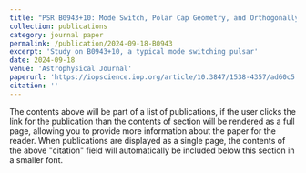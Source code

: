 ```yaml
---
title: "PSR B0943+10: Mode Switch, Polar Cap Geometry, and Orthogonally Polarized Radiation"
collection: publications
category: journal paper
permalink: /publication/2024-09-18-B0943
excerpt: 'Study on B0943+10, a typical mode switching pulsar'
date: 2024-09-18
venue: 'Astrophysical Journal'
paperurl: 'https://iopscience.iop.org/article/10.3847/1538-4357/ad60c5'
citation: ''
---
```


The contents above will be part of a list of publications, if the user clicks the link for the publication than the contents of section will be rendered as a full page, allowing you to provide more information about the paper for the reader. When publications are displayed as a single page, the contents of the above "citation" field will automatically be included below this section in a smaller font.

